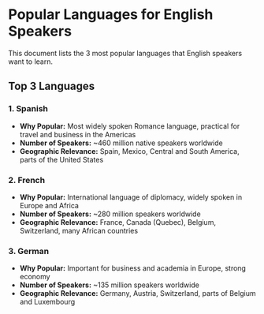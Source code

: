 # Popular Languages for English Speakers

This document lists the 3 most popular languages that English speakers want to learn.

## Top 3 Languages

### 1. Spanish
- **Why Popular:** Most widely spoken Romance language, practical for travel and business in the Americas
- **Number of Speakers:** ~460 million native speakers worldwide
- **Geographic Relevance:** Spain, Mexico, Central and South America, parts of the United States

### 2. French
- **Why Popular:** International language of diplomacy, widely spoken in Europe and Africa
- **Number of Speakers:** ~280 million speakers worldwide
- **Geographic Relevance:** France, Canada (Quebec), Belgium, Switzerland, many African countries

### 3. German
- **Why Popular:** Important for business and academia in Europe, strong economy
- **Number of Speakers:** ~135 million speakers worldwide
- **Geographic Relevance:** Germany, Austria, Switzerland, parts of Belgium and Luxembourg
